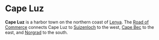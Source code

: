 # Cape Luz

**Cape Luz** is a harbor town on the northern coast of [Lenya](../../mote/esterfell/lenya/lenya.md). The [Road of Commerce](road-of-commerce.md) connects Cape Luz to [Suizenloch](suizenloch.md) to the west, [Cape Bec](cape-bec/cape-bec.md) to the east, and [Norgrad](norgrad.md) to the south.
